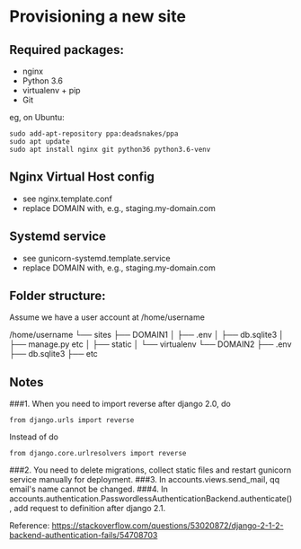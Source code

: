 Provisioning a new site
=======================

## Required packages:

* nginx
* Python 3.6
* virtualenv + pip
* Git

eg, on Ubuntu:

    sudo add-apt-repository ppa:deadsnakes/ppa
    sudo apt update
    sudo apt install nginx git python36 python3.6-venv

## Nginx Virtual Host config

* see nginx.template.conf
* replace DOMAIN with, e.g., staging.my-domain.com

## Systemd service

* see gunicorn-systemd.template.service
* replace DOMAIN with, e.g., staging.my-domain.com

## Folder structure:

Assume we have a user account at /home/username

/home/username
└── sites
    ├── DOMAIN1
    │    ├── .env
    │    ├── db.sqlite3
    │    ├── manage.py etc
    │    ├── static
    │    └── virtualenv
    └── DOMAIN2
         ├── .env
         ├── db.sqlite3
         ├── etc

## Notes
###1.
When you need to import reverse after django 2.0, do

    from django.urls import reverse
Instead of do

    from django.core.urlresolvers import reverse
###2.
You need to delete migrations, collect static files and restart gunicorn 
service manually for deployment.
###3.
In accounts.views.send_mail, qq email's name cannot be changed.
###4.
In accounts.authentication.PasswordlessAuthenticationBackend.authenticate(),
add request to definition after django 2.1.

Reference:
https://stackoverflow.com/questions/53020872/django-2-1-2-backend-authentication-fails/54708703